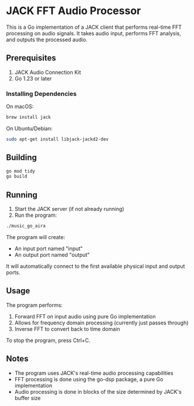 # JACK FFT Audio Processor

This is a Go implementation of a JACK client that performs real-time FFT processing on audio signals. It takes audio input, performs FFT analysis, and outputs the processed audio.

## Prerequisites

1. JACK Audio Connection Kit
2. Go 1.23 or later

### Installing Dependencies

On macOS:
```bash
brew install jack
```

On Ubuntu/Debian:
```bash
sudo apt-get install libjack-jackd2-dev
```

## Building

```bash
go mod tidy
go build
```

## Running

1. Start the JACK server (if not already running)
2. Run the program:
```bash
./music_go_aira
```

The program will create:
- An input port named "input"
- An output port named "output"

It will automatically connect to the first available physical input and output ports.

## Usage

The program performs:
1. Forward FFT on input audio using pure Go implementation
2. Allows for frequency domain processing (currently just passes through)
3. Inverse FFT to convert back to time domain

To stop the program, press Ctrl+C.

## Notes

- The program uses JACK's real-time audio processing capabilities
- FFT processing is done using the go-dsp package, a pure Go implementation
- Audio processing is done in blocks of the size determined by JACK's buffer size 